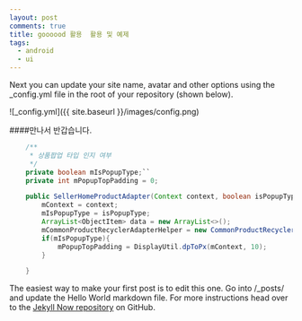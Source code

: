 ```yaml
---
layout: post
comments: true
title: goooood 활용  활용 및 예제
tags:
  - android
  - ui
---
```


Next you can update your site name, avatar and other options using the _config.yml file in the root of your repository (shown below).

![_config.yml]({{ site.baseurl }}/images/config.png)

####만나서 반갑습니다.

```java
    /**
     * 상품팝업 타입 인지 여부
     */
    private boolean mIsPopupType;``
    private int mPopupTopPadding = 0;

    public SellerHomeProductAdapter(Context context, boolean isPopupType) {
        mContext = context;
        mIsPopupType = isPopupType;
        ArrayList<ObjectItem> data = new ArrayList<>();
        mCommonProductRecyclerAdapterHelper = new CommonProductRecyclerAdapterHelper(context, data);
        if(mIsPopupType){
            mPopupTopPadding = DisplayUtil.dpToPx(mContext, 10);
        }

    }
```

The easiest way to make your first post is to edit this one. Go into /_posts/ and update the Hello World markdown file. For more instructions head over to the [Jekyll Now repository](https://github.com/barryclark/jekyll-now) on GitHub.